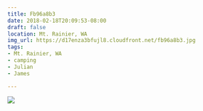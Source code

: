 ```yaml
---
title: Fb96a8b3
date: 2018-02-18T20:09:53-08:00
draft: false
location: Mt. Rainier, WA
img_url: https://d17enza3bfujl8.cloudfront.net/fb96a8b3.jpg
tags:
- Mt. Rainier, WA
- camping
- Julian
- James

---
```


![](https://d17enza3bfujl8.cloudfront.net/fb96a8b3.jpg)
